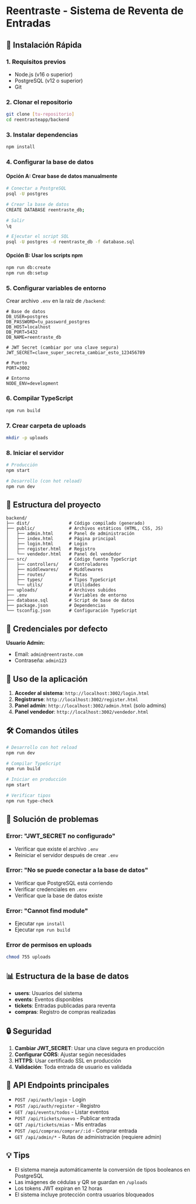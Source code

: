# Reentraste - Sistema de Reventa de Entradas

## 🚀 Instalación Rápida

### 1. Requisitos previos
- Node.js (v16 o superior)
- PostgreSQL (v12 o superior)
- Git

### 2. Clonar el repositorio
```bash
git clone [tu-repositorio]
cd reentrasteapp/backend
```

### 3. Instalar dependencias
```bash
npm install
```

### 4. Configurar la base de datos

#### Opción A: Crear base de datos manualmente
```bash
# Conectar a PostgreSQL
psql -U postgres

# Crear la base de datos
CREATE DATABASE reentraste_db;

# Salir
\q

# Ejecutar el script SQL
psql -U postgres -d reentraste_db -f database.sql
```

#### Opción B: Usar los scripts npm
```bash
npm run db:create
npm run db:setup
```

### 5. Configurar variables de entorno
Crear archivo `.env` en la raíz de `/backend`:

```env
# Base de datos
DB_USER=postgres
DB_PASSWORD=tu_password_postgres
DB_HOST=localhost
DB_PORT=5432
DB_NAME=reentraste_db

# JWT Secret (cambiar por una clave segura)
JWT_SECRET=clave_super_secreta_cambiar_esto_123456789

# Puerto
PORT=3002

# Entorno
NODE_ENV=development
```

### 6. Compilar TypeScript
```bash
npm run build
```

### 7. Crear carpeta de uploads
```bash
mkdir -p uploads
```

### 8. Iniciar el servidor
```bash
# Producción
npm start

# Desarrollo (con hot reload)
npm run dev
```

## 📁 Estructura del proyecto

```
backend/
├── dist/               # Código compilado (generado)
├── public/             # Archivos estáticos (HTML, CSS, JS)
│   ├── admin.html      # Panel de administración
│   ├── index.html      # Página principal
│   ├── login.html      # Login
│   ├── register.html   # Registro
│   └── vendedor.html   # Panel del vendedor
├── src/                # Código fuente TypeScript
│   ├── controllers/    # Controladores
│   ├── middlewares/    # Middlewares
│   ├── routes/         # Rutas
│   ├── types/          # Tipos TypeScript
│   └── utils/          # Utilidades
├── uploads/            # Archivos subidos
├── .env                # Variables de entorno
├── database.sql        # Script de base de datos
├── package.json        # Dependencias
└── tsconfig.json       # Configuración TypeScript
```

## 🔑 Credenciales por defecto

**Usuario Admin:**
- Email: `admin@reentraste.com`
- Contraseña: `admin123`

## 📱 Uso de la aplicación

1. **Acceder al sistema**: `http://localhost:3002/login.html`
2. **Registrarse**: `http://localhost:3002/register.html`
3. **Panel admin**: `http://localhost:3002/admin.html` (solo admins)
4. **Panel vendedor**: `http://localhost:3002/vendedor.html`

## 🛠️ Comandos útiles

```bash
# Desarrollo con hot reload
npm run dev

# Compilar TypeScript
npm run build

# Iniciar en producción
npm start

# Verificar tipos
npm run type-check
```

## 🐛 Solución de problemas

### Error: "JWT_SECRET no configurado"
- Verificar que existe el archivo `.env`
- Reiniciar el servidor después de crear `.env`

### Error: "No se puede conectar a la base de datos"
- Verificar que PostgreSQL está corriendo
- Verificar credenciales en `.env`
- Verificar que la base de datos existe

### Error: "Cannot find module"
- Ejecutar `npm install`
- Ejecutar `npm run build`

### Error de permisos en uploads
```bash
chmod 755 uploads
```

## 📊 Estructura de la base de datos

- **users**: Usuarios del sistema
- **events**: Eventos disponibles
- **tickets**: Entradas publicadas para reventa
- **compras**: Registro de compras realizadas

## 🔒 Seguridad

1. **Cambiar JWT_SECRET**: Usar una clave segura en producción
2. **Configurar CORS**: Ajustar según necesidades
3. **HTTPS**: Usar certificado SSL en producción
4. **Validación**: Toda entrada de usuario es validada

## 📝 API Endpoints principales

- `POST /api/auth/login` - Login
- `POST /api/auth/register` - Registro
- `GET /api/events/todos` - Listar eventos
- `POST /api/tickets/nuevo` - Publicar entrada
- `GET /api/tickets/mias` - Mis entradas
- `POST /api/compras/comprar/:id` - Comprar entrada
- `GET /api/admin/*` - Rutas de administración (requiere admin)

## 💡 Tips

- El sistema maneja automáticamente la conversión de tipos booleanos en PostgreSQL
- Las imágenes de cédulas y QR se guardan en `/uploads`
- Los tokens JWT expiran en 12 horas
- El sistema incluye protección contra usuarios bloqueados